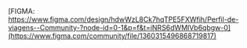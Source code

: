 [FIGMA: https://www.figma.com/design/hdwWzL8Ck7hqTPE5FXWfih/Perfil-de-viagens--Community-?node-id=0-1&p=f&t=iNRS6dWMlVb6qbgw-0](https://www.figma.com/community/file/1360315496868719817)
